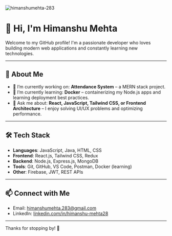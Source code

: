 <p align="left">
  <img src="https://komarev.com/ghpvc/?username=himanshumehta-283&label=Profile%20views&color=0e75b6&style=plastic" alt="himanshumehta-283" />
</p>


# 👋 Hi, I'm Himanshu Mehta

Welcome to my GitHub profile! I'm a passionate developer who loves building modern web applications and constantly learning new technologies.

---


## 🚀 About Me

- 🔭 I’m currently working on: **Attendance System** – a MERN stack project.
- 🌱 I’m currently learning: **Docker** – containerizing my Node.js apps and learning deployment best practices.
- 💬 Ask me about: **React, JavaScript, Tailwind CSS, or Frontend Architecture** – I enjoy solving UI/UX problems and optimizing performance.

---

## 🛠️ Tech Stack

- **Languages**: JavaScript, Java, HTML, CSS
- **Frontend**: React.js, Tailwind CSS, Redux
- **Backend**: Node.js, Express.js, MongoDB
- **Tools**: Git, GitHub, VS Code, Postman, Docker (learning)
- **Other**: Firebase, JWT, REST APIs

---

## 📫 Connect with Me

- Email: [himanshumehta.283@gmail.com](mailto:himanshumehta.283@gmail.com)
- LinkedIn: [linkedin.com/in/himanshu-mehta28](https://linkedin.com/in/himanshu-mehta28)

---

Thanks for stopping by! 🚀
